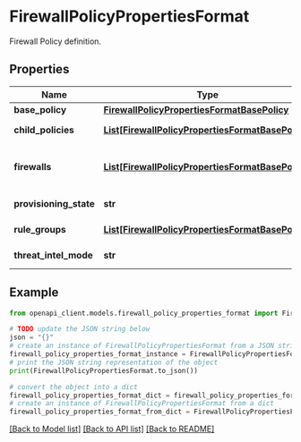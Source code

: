 # FirewallPolicyPropertiesFormat

Firewall Policy definition.

## Properties

Name | Type | Description | Notes
------------ | ------------- | ------------- | -------------
**base_policy** | [**FirewallPolicyPropertiesFormatBasePolicy**](FirewallPolicyPropertiesFormatBasePolicy.md) |  | [optional] 
**child_policies** | [**List[FirewallPolicyPropertiesFormatBasePolicy]**](FirewallPolicyPropertiesFormatBasePolicy.md) | List of references to Child Firewall Policies. | [optional] [readonly] 
**firewalls** | [**List[FirewallPolicyPropertiesFormatBasePolicy]**](FirewallPolicyPropertiesFormatBasePolicy.md) | List of references to Azure Firewalls that this Firewall Policy is associated with. | [optional] [readonly] 
**provisioning_state** | **str** | The current provisioning state. | [optional] [readonly] 
**rule_groups** | [**List[FirewallPolicyPropertiesFormatBasePolicy]**](FirewallPolicyPropertiesFormatBasePolicy.md) | List of references to FirewallPolicyRuleGroups. | [optional] [readonly] 
**threat_intel_mode** | **str** | The operation mode for Threat Intel. | [optional] 

## Example

```python
from openapi_client.models.firewall_policy_properties_format import FirewallPolicyPropertiesFormat

# TODO update the JSON string below
json = "{}"
# create an instance of FirewallPolicyPropertiesFormat from a JSON string
firewall_policy_properties_format_instance = FirewallPolicyPropertiesFormat.from_json(json)
# print the JSON string representation of the object
print(FirewallPolicyPropertiesFormat.to_json())

# convert the object into a dict
firewall_policy_properties_format_dict = firewall_policy_properties_format_instance.to_dict()
# create an instance of FirewallPolicyPropertiesFormat from a dict
firewall_policy_properties_format_from_dict = FirewallPolicyPropertiesFormat.from_dict(firewall_policy_properties_format_dict)
```
[[Back to Model list]](../README.md#documentation-for-models) [[Back to API list]](../README.md#documentation-for-api-endpoints) [[Back to README]](../README.md)


